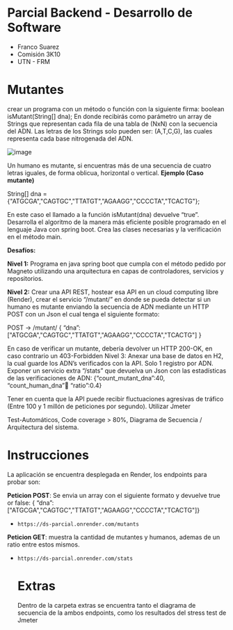 # Parcial Backend - Desarrollo de Software
- Franco Suarez
- Comisión 3K10
-  UTN - FRM

# Mutantes
crear un programa con un método o función con la siguiente firma:
boolean isMutant(String[] dna);
En donde recibirás como parámetro un array de Strings que representan cada fila de una tabla de (NxN) con la secuencia del ADN. Las letras de los Strings solo pueden ser: (A,T,C,G), las cuales representa cada base nitrogenada del ADN.

![image](https://github.com/user-attachments/assets/aca8bf1a-9bbd-4ccb-a282-fcdb06b29e38)

Un humano es mutante, si encuentras más de una secuencia de cuatro letras iguales, de forma oblicua, horizontal o vertical.
**Ejemplo (Caso mutante)**

String[] dna = {"ATGCGA","CAGTGC","TTATGT","AGAAGG","CCCCTA","TCACTG"};

En este caso el llamado a la función isMutant(dna) devuelve “true”. Desarrolla el algoritmo de la manera más eficiente posible programado en el lenguaje Java con spring boot. Crea las clases necesarias y la verificación en el método main. 

**Desafíos:**

**Nivel 1:**
Programa  en java spring boot que cumpla con el método pedido por Magneto utilizando una arquitectura en capas de controladores, servicios y repositorios.

**Nivel 2:**
Crear una API REST, hostear esa API en un cloud computing libre (Render), crear el servicio “/mutant/” en donde se pueda detectar si un humano es mutante enviando la secuencia de ADN mediante un HTTP POST con un Json el cual tenga el siguiente formato:

POST → /mutant/
{ “dna”:["ATGCGA","CAGTGC","TTATGT","AGAAGG","CCCCTA","TCACTG"]
}

En caso de verificar un mutante, debería devolver un HTTP 200-OK, en caso contrario un 403-Forbidden
Nivel 3:
Anexar una base de datos en H2, la cual guarde los ADN’s verificados con la API. Solo 1 registro por ADN.
Exponer un servicio extra “/stats” que devuelva un Json con las estadísticas de las verificaciones de ADN: {“count_mutant_dna”:40, “count_human_dna”:100: “ratio”:0.4}

Tener en cuenta que la API puede recibir fluctuaciones agresivas de tráfico (Entre 100 y 1 millón de peticiones por segundo). Utilizar Jmeter 

Test-Automáticos, Code coverage > 80%, Diagrama de Secuencia / Arquitectura del sistema.

# Instrucciones

La aplicación se encuentra desplegada en Render, los endpoints para probar son:

**Peticion POST**: Se envia un array con el siguiente formato y devuelve true or false: { “dna”:["ATGCGA","CAGTGC","TTATGT","AGAAGG","CCCCTA","TCACTG"]}

- `https://ds-parcial.onrender.com/mutants`

**Peticion GET**: muestra la cantidad de mutantes y humanos, ademas de un ratio entre estos mismos.

- `https://ds-parcial.onrender.com/stats`

  # Extras

  Dentro de la carpeta extras se encuentra tanto el diagrama de secuencia de la ambos endpoints, como los resultados del stress test de Jmeter


